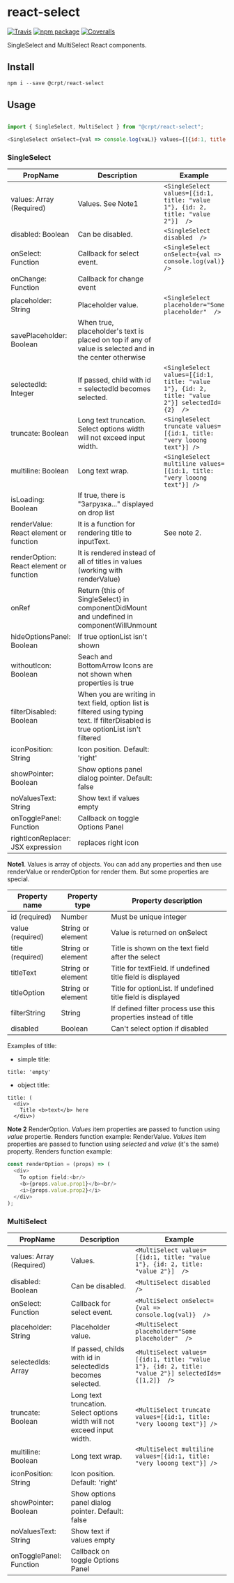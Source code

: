 # react-select

[![Travis][build-badge]][build]
[![npm package][npm-badge]][npm]
[![Coveralls][coveralls-badge]][coveralls]

SingleSelect and MultiSelect React components.

## Install ##
```javascript
npm i --save @crpt/react-select
```

## Usage

```javascript

import { SingleSelect, MultiSelect } from "@crpt/react-select";

<SingleSelect onSelect={val => console.log(vaL)} values={[{id:1, title: "Left"}, {id:2, title: "Right"]} />
```

### SingleSelect

| PropName | Description | Example |
|---|---|---|
| values: Array (Required)  | Values. See Note1 |  `<SingleSelect values=[{id:1, title: "value 1"}, {id: 2, title: "value 2"}]  />` |
| disabled: Boolean  | Can be disabled. |  `<SingleSelect disabled  />` |
| onSelect: Function  | Callback for select event. |  `<SingleSelect onSelect={val => console.log(val)}  />` |
| onChange: Function | Callback for change event | |
| placeholder: String  | Placeholder value. |  `<SingleSelect placeholder="Some placeholder"  />` |
| savePlaceholder: Boolean | When true, placeholder's text is placed on top if any of value is selected and in the center otherwise | |
| selectedId: Integer  | If passed, child with id = selectedId becomes selected. |  `<SingleSelect values=[{id:1, title: "value 1"}, {id: 2, title: "value 2"}] selectedId={2}  />` |
| truncate: Boolean | Long text truncation. Select options width will not exceed input width.  | `<SingleSelect truncate values=[{id:1, title: "very looong text"}] />` |
| multiline: Boolean | Long text wrap. | `<SingleSelect multiline values=[{id:1, title: "very looong text"}] />` |
| isLoading: Boolean | If true, there is "Загрузка..." displayed on drop list | |
| renderValue: React element or function | It is a function for rendering title to inputText. | See note 2.|
| renderOption: React element or function | It is rendered instead of all of titles in values (working with renderValue) | |
| onRef | Return {this of SingleSelect} in componentDidMount and undefined in componentWillUnmount| | |
| hideOptionsPanel: Boolean | If true optionList isn't shown | | |
| withoutIcon: Boolean | Seach and BottomArrow Icons are not shown when properties is true | | |
| filterDisabled: Boolean | When you are writing in text field, option list is filtered using typing text. If filterDisabled is true optionList isn't filtered | | |
| iconPosition: String | Icon position. Default: 'right' | | |
| showPointer: Boolean | Show options panel dialog pointer. Default: false | | |
| noValuesText: String | Show text if values empty | | |
| onTogglePanel: Function | Callback on toggle Options Panel | | |
| rightIconReplacer: JSX expression | replaces right icon | | |
__Note1__. Values is array of objects. You can add any properties and then use renderValue or renderOption for render them. But some properties are special.

| Property name | Property type | Property description |
|---|---|---|
| id (required) | Number | Must be unique integer |
| value (required) | String or element| Value is returned on onSelect |
| title (required) | String or element | Title is shown on the text field after the select |
| titleText | String or element | Title for textField. If undefined title field is displayed | 
| titleOption | String or element | Title for optionList. If undefined title field is displayed |
| filterString | String | If defined filter process use this properties instead of title |
| disabled | Boolean | Can't select option if disabled |


Examples of title:
- simple title:
```javscript
title: 'empty'
```

- object title:
```javscript
title: (
  <div>
    Title <b>text</b> here
  </div>)
```

__Note 2__ 
RenderOption. _Values_ item properties are passed to function using _value_ propertie. Renders function example: 
RenderValue. _Values_ item properties are passed to function using _selected_ and _value_ (it's the same) property. Renders function example: 
```javascript
const renderOption = (props) => (
  <div>
    To option field:<br/>
    <b>{props.value.prop1}</b><br/>
    <i>{props.value.prop2}</i>
  </div>
);
```

### MultiSelect

| PropName | Description | Example |
|---|---|---|
| values: Array (Required)  | Values. |  `<MultiSelect values=[{id:1, title: "value 1"}, {id: 2, title: "value 2"}]  />` |
| disabled: Boolean  | Can be disabled. |  `<MultiSelect disabled  />` |
| onSelect: Function  | Callback for select event. |  `<MultiSelect onSelect={val => console.log(val)}  />` |
| placeholder: String  | Placeholder value. |  `<MultiSelect placeholder="Some placeholder"  />` |
| selectedIds: Array  | If passed, childs with id in selectedIds becomes selected. |  `<MultiSelect values=[{id:1, title: "value 1"}, {id: 2, title: "value 2"}] selectedIds={[1,2]}  />` |
| truncate: Boolean | Long text truncation. Select options width will not exceed input width.  | `<MultiSelect truncate values=[{id:1, title: "very looong text"}] />` |
| multiline: Boolean | Long text wrap. | `<MultiSelect multiline values=[{id:1, title: "very looong text"}] />` |
| iconPosition: String | Icon position. Default: 'right' | | |
| showPointer: Boolean | Show options panel dialog pointer. Default: false | | |
| noValuesText: String | Show text if values empty | | |
| onTogglePanel: Function | Callback on toggle Options Panel | | |


[build-badge]: https://img.shields.io/travis/user/repo/master.png?style=flat-square
[build]: https://travis-ci.org/user/repo

[npm-badge]: https://img.shields.io/npm/v/npm-package.png?style=flat-square
[npm]: https://www.npmjs.org/package/npm-package

[coveralls-badge]: https://img.shields.io/coveralls/user/repo/master.png?style=flat-square
[coveralls]: https://coveralls.io/github/user/repo

